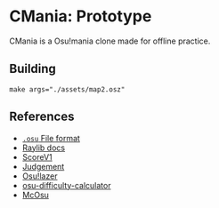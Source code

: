 # CMania: Prototype
CMania is a Osu!mania clone made for offline practice.

## Building
```
make args="./assets/map2.osz"
```

## References
- [`.osu` File format](https://osu.ppy.sh/wiki/en/Client/File_formats/Osu_(file_format))
- [Raylib docs](https://www.raylib.com/cheatsheet/cheatsheet.html)
- [ScoreV1](https://osu.ppy.sh/wiki/en/Gameplay/Score/ScoreV1/osu%21mania)
- [Judgement](https://osu.ppy.sh/wiki/en/Gameplay/Judgement/osu%21mania)
- [Osu!lazer](https://github.com/ppy/osu)
- [osu-difficulty-calculator](https://github.com/ppy/osu-difficulty-calculator)
- [McOsu](https://github.com/McKay42/McOsu)
